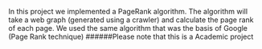 In this project we implemented a PageRank algorithm. The algorithm will take a web graph (generated using a crawler) and calculate the page rank of each page. We used the same algorithm that was the basis of Google (Page Rank technique)
######Please note that this is a Academic project
